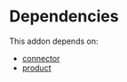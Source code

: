 # Dependencies

This addon depends on:

- [connector](https://github.com/bringout/oca-technical)
- [product](https://github.com/bringout/oca-ocb-sale/tree/3e269fa48ad4d81d3305977a3a962b1dc0f75ef3/odoo-bringout-oca-ocb-product)
